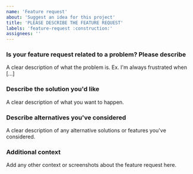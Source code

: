 ```yaml
---
name: 'Feature request'
about: 'Suggest an idea for this project'
title: 'PLEASE DESCRIBE THE FEATURE REQUEST'
labels: 'feature-request :construction:'
assignees: ''
---
```


### Is your feature request related to a problem? Please describe

A clear description of what the problem is. Ex. I'm always frustrated when [...]

### Describe the solution you'd like

A clear description of what you want to happen.

### Describe alternatives you've considered

A clear description of any alternative solutions or features you've considered.

### Additional context

Add any other context or screenshots about the feature request here.
